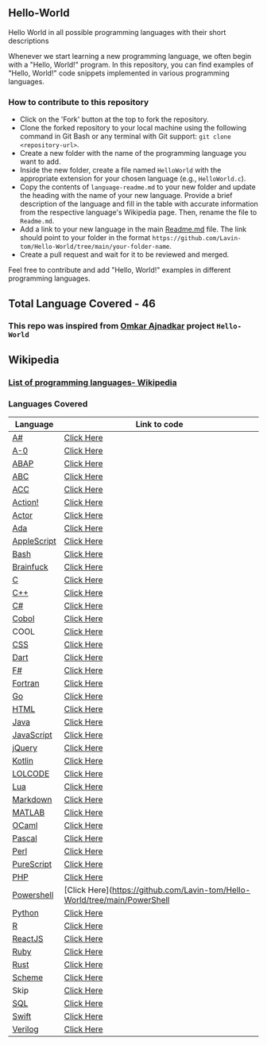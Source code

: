 ## Hello-World
Hello World in all possible programming languages with their short descriptions

Whenever we start learning a new programming language, we often begin with a "Hello, World!" program. In this repository, you can find examples of "Hello, World!" code snippets implemented in various programming languages.

### How to contribute to this repository

- Click on the 'Fork' button at the top to fork the repository.
- Clone the forked repository to your local machine using the following command in Git Bash or any terminal with Git support: `git clone <repository-url>`.
- Create a new folder with the name of the programming language you want to add.
- Inside the new folder, create a file named `HelloWorld` with the appropriate extension for your chosen language (e.g., `HelloWorld.c`).
- Copy the contents of `language-readme.md` to your new folder and update the heading with the name of your new language. Provide a brief description of the language and fill in the table with accurate information from the respective language's Wikipedia page. Then, rename the file to `Readme.md`.
- Add a link to your new language in the main [Readme.md](https://github.com/Lavin-tom/Hello-World/blob/main/Readme.md) file. The link should point to your folder in the format `https://github.com/Lavin-tom/Hello-World/tree/main/your-folder-name`.
- Create a pull request and wait for it to be reviewed and merged.

Feel free to contribute and add "Hello, World!" examples in different programming languages.

## Total Language Covered - 46
### This repo was inspired from [Omkar Ajnadkar](https://github.com/blackbird71SR/Hello-World) project `Hello-World`

## Wikipedia 
### [List of programming languages- Wikipedia](https://en.wikipedia.org/wiki/List_of_programming_languages)

### Languages Covered
|Language|Link to code|
|-|-|
|[A#](https://en.wikipedia.org/wiki/A_Sharp_(.NET))|[Click Here](https://github.com/Lavin-tom/Hello-World/tree/main/A#)|
|[A-0](https://en.wikipedia.org/wiki/A-0_System)|[Click Here](https://github.com/Lavin-tom/Hello-World/tree/main/A-0)|
|[ABAP](https://en.wikipedia.org/wiki/ABAP)|[Click Here](https://github.com/Lavin-tom/Hello-World/tree/main/ABAP)|
|[ABC](https://en.wikipedia.org/wiki/ABC_(programming_language))|[Click Here](https://github.com/Lavin-tom/Hello-World/tree/main/ABC)|
|[ACC](https://en.wikipedia.org/wiki/ACC_(programming_language))|[Click Here](https://github.com/Lavin-tom/Hello-World/tree/main/ACC)|
|[Action!](https://en.wikipedia.org/wiki/Action!_(programming_language))|[Click Here](https://github.com/Lavin-tom/Hello-World/tree/main/Action!)|
|[Actor](https://en.wikipedia.org/wiki/Actor_(programming_language))|[Click Here](https://github.com/Lavin-tom/Hello-World/tree/main/Actor)|
|[Ada](https://en.wikipedia.org/wiki/Ada_(programming_language))|[Click Here](https://github.com/Lavin-tom/Hello-World/tree/main/Ada)|
|[AppleScript](https://en.wikipedia.org/wiki/AppleScript)|[Click Here](https://github.com/Lavin-tom/Hello-World/tree/main/AppleScript)|
|[Bash](https://en.wikipedia.org/wiki/Bash_(Unix_shell))|[Click Here](https://github.com/Lavin-tom/Hello-World/tree/main/Bash)|
|[Brainfuck](https://en.wikipedia.org/wiki/Brainfuck)|[Click Here](https://github.com/Lavin-tom/Hello-World/tree/main/Brainfuck)|
|[C](https://en.wikipedia.org/wiki/C_(programming_language))|[Click Here](https://github.com/Lavin-tom/Hello-World/tree/main/C)|
|[C++](https://en.wikipedia.org/wiki/C%2B%2B)|[Click Here](https://github.com/Lavin-tom/Hello-World/tree/main/C++)|
|[C#](https://en.wikipedia.org/wiki/C_Sharp_(programming_language))|[Click Here](https://github.com/Lavin-tom/Hello-World/tree/main/C#)|
|[Cobol](https://en.wikipedia.org/wiki/COBOL)|[Click Here](https://github.com/Lavin-tom/Hello-World/tree/main/Cobol)|
|COOL|[Click Here](https://github.com/Lavin-tom/Hello-World/tree/main/COOL)|
|[CSS](https://en.wikipedia.org/wiki/CSS)|[Click Here](https://github.com/Lavin-tom/Hello-World/tree/main/CSS)|
|[Dart](https://en.wikipedia.org/wiki/Dart_(programming_language))|[Click Here](https://github.com/Lavin-tom/Hello-World/tree/main/Dart)|
|[F#](https://en.wikipedia.org/wiki/F_Sharp_(programming_language))|[Click Here](https://github.com/Lavin-tom/Hello-World/tree/main/F#)|
|[Fortran](https://en.wikipedia.org/wiki/Fortran)|[Click Here](https://github.com/Lavin-tom/Hello-World/tree/main/Fortran)|
|[Go](https://en.wikipedia.org/wiki/Go_(programming_language))|[Click Here](https://github.com/Lavin-tom/Hello-World/tree/main/Go)|
|[HTML](https://en.wikipedia.org/wiki/HTML)|[Click Here](https://github.com/Lavin-tom/Hello-World/tree/main/HTML)|
|[Java](https://en.wikipedia.org/wiki/Java_(programming_language))|[Click Here](https://github.com/Lavin-tom/Hello-World/tree/main/Java)|
|[JavaScript](https://en.wikipedia.org/wiki/JavaScript)|[Click Here](https://github.com/Lavin-tom/Hello-World/tree/main/JavaScript)|
|[jQuery](https://en.wikipedia.org/wiki/JQuery)|[Click Here](https://github.com/Lavin-tom/Hello-World/tree/main/jQuery)|
|[Kotlin](https://en.wikipedia.org/wiki/Kotlin_(programming_language))|[Click Here](https://github.com/Lavin-tom/Hello-World/tree/main/Kotlin)|
|[LOLCODE](https://en.wikipedia.org/wiki/LOLCODE)|[Click Here](https://github.com/Lavin-tom/Hello-World/tree/main/LOLCODE)|
|[Lua](https://en.wikipedia.org/wiki/Lua_(programming_language))|[Click Here](https://github.com/Lavin-tom/Hello-World/tree/main/Lua)|
|[Markdown](https://en.wikipedia.org/wiki/Markdown)|[Click Here](https://github.com/Lavin-tom/Hello-World/tree/main/Markdown)|
|[MATLAB](https://en.wikipedia.org/wiki/MATLAB)|[Click Here](https://github.com/Lavin-tom/Hello-World/tree/main/Matlab)|
|[OCaml](https://en.wikipedia.org/wiki/OCaml)|[Click Here](https://github.com/Lavin-tom/Hello-World/tree/main/OCaml)|
|[Pascal](https://en.wikipedia.org/wiki/Pascal_(programming_language))|[Click Here](https://github.com/Lavin-tom/Hello-World/tree/main/Pascal)|
|[Perl](https://en.wikipedia.org/wiki/Perl)|[Click Here](https://github.com/Lavin-tom/Hello-World/tree/main/Perl)|
|[PureScript](https://en.wikipedia.org/wiki/PureScript)|[Click Here](https://github.com/Lavin-tom/Hello-World/tree/main/PureScript)|
|[PHP](https://en.wikipedia.org/wiki/PHP)|[Click Here](https://github.com/Lavin-tom/Hello-World/tree/main/PHP)|
|[Powershell](https://en.wikipedia.org/wiki/PowerShell?wprov=sfla1)|[Click Here](https://github.com/Lavin-tom/Hello-World/tree/main/PowerShell|
|[Python](https://en.wikipedia.org/wiki/Python_(programming_language))|[Click Here](https://github.com/Lavin-tom/Hello-World/tree/main/Python)|
|[R](https://en.wikipedia.org/wiki/R_(programming_language))|[Click Here](https://github.com/Lavin-tom/Hello-World/tree/main/R)|
|[ReactJS](https://en.wikipedia.org/wiki/React_(software))|[Click Here](https://github.com/Lavin-tom/Hello-World/tree/main/ReactJS)|
|[Ruby](https://en.wikipedia.org/wiki/Ruby_(programming_language))|[Click Here](https://github.com/Lavin-tom/Hello-World/tree/main/Ruby)|
|[Rust](https://en.wikipedia.org/wiki/Rust_(programming_language))|[Click Here](https://github.com/Lavin-tom/Hello-World/tree/main/Rust)|
|[Scheme](https://en.wikipedia.org/wiki/Scheme_(programming_language))|[Click Here](https://github.com/Lavin-tom/Hello-World/tree/main/Scheme)|
|Skip|[Click Here](https://github.com/Lavin-tom/Hello-World/tree/main/Skip)|
|[SQL](https://en.wikipedia.org/wiki/SQL)|[Click Here](https://github.com/Lavin-tom/Hello-World/tree/main/SQL)|
|[Swift](https://en.wikipedia.org/wiki/Swift_(programming_language))|[Click Here](https://github.com/Lavin-tom/Hello-World/tree/main/Swift)|
|[Verilog](https://en.wikipedia.org/wiki/Verilog)|[Click Here](https://github.com/Lavin-tom/Hello-World/tree/main/Verilog)|
